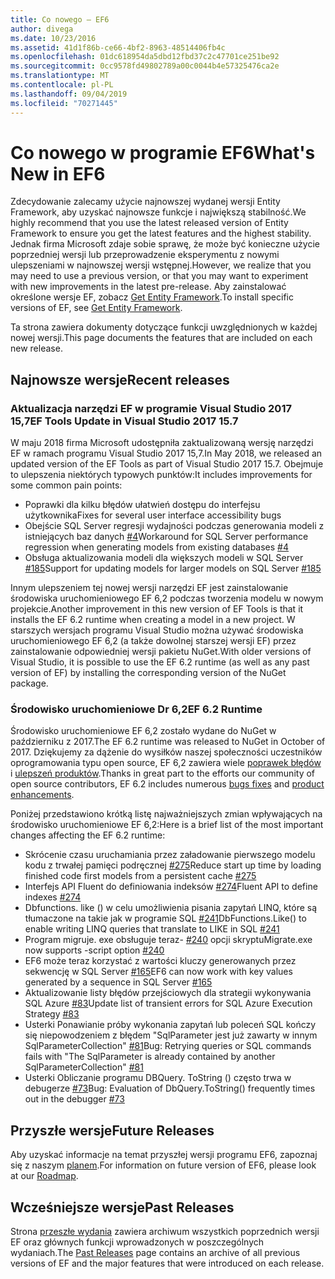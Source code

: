 ```yaml
---
title: Co nowego — EF6
author: divega
ms.date: 10/23/2016
ms.assetid: 41d1f86b-ce66-4bf2-8963-48514406fb4c
ms.openlocfilehash: 01dc618954da5dbd12fbd37c2c47701ce251be92
ms.sourcegitcommit: 0cc9578fd49802789a00c0044b4e57325476ca2e
ms.translationtype: MT
ms.contentlocale: pl-PL
ms.lasthandoff: 09/04/2019
ms.locfileid: "70271445"
---
```

# <a name="whats-new-in-ef6"></a><span data-ttu-id="7de8d-102">Co nowego w programie EF6</span><span class="sxs-lookup"><span data-stu-id="7de8d-102">What's New in EF6</span></span>

<span data-ttu-id="7de8d-103">Zdecydowanie zalecamy użycie najnowszej wydanej wersji Entity Framework, aby uzyskać najnowsze funkcje i największą stabilność.</span><span class="sxs-lookup"><span data-stu-id="7de8d-103">We highly recommend that you use the latest released version of Entity Framework to ensure you get the latest features and the highest stability.</span></span>
<span data-ttu-id="7de8d-104">Jednak firma Microsoft zdaje sobie sprawę, że może być konieczne użycie poprzedniej wersji lub przeprowadzenie eksperymentu z nowymi ulepszeniami w najnowszej wersji wstępnej.</span><span class="sxs-lookup"><span data-stu-id="7de8d-104">However, we realize that you may need to use a previous version, or that you may want to experiment with new improvements in the latest pre-release.</span></span>
<span data-ttu-id="7de8d-105">Aby zainstalować określone wersje EF, zobacz [Get Entity Framework](~/ef6/fundamentals/install.md).</span><span class="sxs-lookup"><span data-stu-id="7de8d-105">To install specific versions of EF, see [Get Entity Framework](~/ef6/fundamentals/install.md).</span></span>

<span data-ttu-id="7de8d-106">Ta strona zawiera dokumenty dotyczące funkcji uwzględnionych w każdej nowej wersji.</span><span class="sxs-lookup"><span data-stu-id="7de8d-106">This page documents the features that are included on each new release.</span></span>

## <a name="recent-releases"></a><span data-ttu-id="7de8d-107">Najnowsze wersje</span><span class="sxs-lookup"><span data-stu-id="7de8d-107">Recent releases</span></span>

### <a name="ef-tools-update-in-visual-studio-2017-157"></a><span data-ttu-id="7de8d-108">Aktualizacja narzędzi EF w programie Visual Studio 2017 15,7</span><span class="sxs-lookup"><span data-stu-id="7de8d-108">EF Tools Update in Visual Studio 2017 15.7</span></span>

<span data-ttu-id="7de8d-109">W maju 2018 firma Microsoft udostępniła zaktualizowaną wersję narzędzi EF w ramach programu Visual Studio 2017 15,7.</span><span class="sxs-lookup"><span data-stu-id="7de8d-109">In May 2018, we released an updated version of the EF Tools as part of Visual Studio 2017 15.7.</span></span>
<span data-ttu-id="7de8d-110">Obejmuje to ulepszenia niektórych typowych punktów:</span><span class="sxs-lookup"><span data-stu-id="7de8d-110">It includes improvements for some common pain points:</span></span>

- <span data-ttu-id="7de8d-111">Poprawki dla kilku błędów ułatwień dostępu do interfejsu użytkownika</span><span class="sxs-lookup"><span data-stu-id="7de8d-111">Fixes for several user interface accessibility bugs</span></span>
- <span data-ttu-id="7de8d-112">Obejście SQL Server regresji wydajności podczas generowania modeli z istniejących baz danych [#4](https://github.com/aspnet/entityframework6/issues/4)</span><span class="sxs-lookup"><span data-stu-id="7de8d-112">Workaround for SQL Server performance regression when generating models from existing databases [#4](https://github.com/aspnet/entityframework6/issues/4)</span></span>
- <span data-ttu-id="7de8d-113">Obsługa aktualizowania modeli dla większych modeli w SQL Server [#185](https://github.com/aspnet/EntityFramework6/issues/185)</span><span class="sxs-lookup"><span data-stu-id="7de8d-113">Support for updating models for larger models on SQL Server [#185](https://github.com/aspnet/EntityFramework6/issues/185)</span></span>

<span data-ttu-id="7de8d-114">Innym ulepszeniem tej nowej wersji narzędzi EF jest zainstalowanie środowiska uruchomieniowego EF 6,2 podczas tworzenia modelu w nowym projekcie.</span><span class="sxs-lookup"><span data-stu-id="7de8d-114">Another improvement in this new version of EF Tools is that it installs the EF 6.2 runtime when creating a model in a new project.</span></span> <span data-ttu-id="7de8d-115">W starszych wersjach programu Visual Studio można używać środowiska uruchomieniowego EF 6,2 (a także dowolnej starszej wersji EF) przez zainstalowanie odpowiedniej wersji pakietu NuGet.</span><span class="sxs-lookup"><span data-stu-id="7de8d-115">With older versions of Visual Studio, it is possible to use the EF 6.2 runtime (as well as any past version of EF) by installing the corresponding version of the NuGet package.</span></span>

### <a name="ef-62-runtime"></a><span data-ttu-id="7de8d-116">Środowisko uruchomieniowe Dr 6,2</span><span class="sxs-lookup"><span data-stu-id="7de8d-116">EF 6.2 Runtime</span></span>

<span data-ttu-id="7de8d-117">Środowisko uruchomieniowe EF 6,2 zostało wydane do NuGet w październiku z 2017.</span><span class="sxs-lookup"><span data-stu-id="7de8d-117">The EF 6.2 runtime was released to NuGet in October of 2017.</span></span>
<span data-ttu-id="7de8d-118">Dziękujemy za dążenie do wysiłków naszej społeczności uczestników oprogramowania typu open source, EF 6,2 zawiera wiele [poprawek błędów](https://github.com/aspnet/entityframework6/issues?utf8=%E2%9C%93&q=is%3Aissue%20milestone%3A6.2.0%20is%3Aclosed%20label%3Aclosed-fixed%20-label%3Aarea-tools%20label%3Atype-bug) i [ulepszeń produktów](https://github.com/aspnet/entityframework6/issues?utf8=%E2%9C%93&q=is%3Aissue%20milestone%3A6.2.0%20is%3Aclosed%20label%3Aclosed-fixed%20-label%3Aarea-tools%20label%3Atype-enhancement%20).</span><span class="sxs-lookup"><span data-stu-id="7de8d-118">Thanks in great part to the efforts our community of open source contributors, EF 6.2 includes numerous [bugs fixes](https://github.com/aspnet/entityframework6/issues?utf8=%E2%9C%93&q=is%3Aissue%20milestone%3A6.2.0%20is%3Aclosed%20label%3Aclosed-fixed%20-label%3Aarea-tools%20label%3Atype-bug) and [product enhancements](https://github.com/aspnet/entityframework6/issues?utf8=%E2%9C%93&q=is%3Aissue%20milestone%3A6.2.0%20is%3Aclosed%20label%3Aclosed-fixed%20-label%3Aarea-tools%20label%3Atype-enhancement%20).</span></span>

<span data-ttu-id="7de8d-119">Poniżej przedstawiono krótką listę najważniejszych zmian wpływających na środowisko uruchomieniowe EF 6,2:</span><span class="sxs-lookup"><span data-stu-id="7de8d-119">Here is a brief list of the most important changes affecting the EF 6.2 runtime:</span></span>

- <span data-ttu-id="7de8d-120">Skrócenie czasu uruchamiania przez załadowanie pierwszego modelu kodu z trwałej pamięci podręcznej [#275](https://github.com/aspnet/EntityFramework6/issues/275)</span><span class="sxs-lookup"><span data-stu-id="7de8d-120">Reduce start up time by loading finished code first models from a persistent cache [#275](https://github.com/aspnet/EntityFramework6/issues/275)</span></span>
- <span data-ttu-id="7de8d-121">Interfejs API Fluent do definiowania indeksów [#274](https://github.com/aspnet/EntityFramework6/issues/274)</span><span class="sxs-lookup"><span data-stu-id="7de8d-121">Fluent API to define indexes [#274](https://github.com/aspnet/EntityFramework6/issues/274)</span></span>
- <span data-ttu-id="7de8d-122">Dbfunctions. like () w celu umożliwienia pisania zapytań LINQ, które są tłumaczone na takie jak w programie SQL [#241](https://github.com/aspnet/EntityFramework6/issues/241)</span><span class="sxs-lookup"><span data-stu-id="7de8d-122">DbFunctions.Like() to enable writing LINQ queries that translate to LIKE in SQL [#241](https://github.com/aspnet/EntityFramework6/issues/241)</span></span>
- <span data-ttu-id="7de8d-123">Program migruje. exe obsługuje teraz- [#240](https://github.com/aspnet/EntityFramework6/issues/240) opcji skryptu</span><span class="sxs-lookup"><span data-stu-id="7de8d-123">Migrate.exe now supports -script option [#240](https://github.com/aspnet/EntityFramework6/issues/240)</span></span>
- <span data-ttu-id="7de8d-124">EF6 może teraz korzystać z wartości kluczy generowanych przez sekwencję w SQL Server [#165](https://github.com/aspnet/EntityFramework6/issues/165)</span><span class="sxs-lookup"><span data-stu-id="7de8d-124">EF6 can now work with key values generated by a sequence in SQL Server [#165](https://github.com/aspnet/EntityFramework6/issues/165)</span></span>
- <span data-ttu-id="7de8d-125">Aktualizowanie listy błędów przejściowych dla strategii wykonywania SQL Azure [#83](https://github.com/aspnet/EntityFramework6/issues/83)</span><span class="sxs-lookup"><span data-stu-id="7de8d-125">Update list of transient errors for SQL Azure Execution Strategy [#83](https://github.com/aspnet/EntityFramework6/issues/83)</span></span>
- <span data-ttu-id="7de8d-126">Usterki Ponawianie próby wykonania zapytań lub poleceń SQL kończy się niepowodzeniem z błędem "SqlParameter jest już zawarty w innym SqlParameterCollection" [#81](https://github.com/aspnet/EntityFramework6/issues/81)</span><span class="sxs-lookup"><span data-stu-id="7de8d-126">Bug: Retrying queries or SQL commands fails with "The SqlParameter is already contained by another SqlParameterCollection" [#81](https://github.com/aspnet/EntityFramework6/issues/81)</span></span>
- <span data-ttu-id="7de8d-127">Usterki Obliczanie programu DBQuery. ToString () często trwa w debugerze [#73](https://github.com/aspnet/EntityFramework6/issues/73)</span><span class="sxs-lookup"><span data-stu-id="7de8d-127">Bug: Evaluation of DbQuery.ToString() frequently times out in the debugger [#73](https://github.com/aspnet/EntityFramework6/issues/73)</span></span>

## <a name="future-releases"></a><span data-ttu-id="7de8d-128">Przyszłe wersje</span><span class="sxs-lookup"><span data-stu-id="7de8d-128">Future Releases</span></span>

<span data-ttu-id="7de8d-129">Aby uzyskać informacje na temat przyszłej wersji programu EF6, zapoznaj się z naszym [planem](roadmap.md).</span><span class="sxs-lookup"><span data-stu-id="7de8d-129">For information on future version of EF6, please look at our [Roadmap](roadmap.md).</span></span>

## <a name="past-releases"></a><span data-ttu-id="7de8d-130">Wcześniejsze wersje</span><span class="sxs-lookup"><span data-stu-id="7de8d-130">Past Releases</span></span>

<span data-ttu-id="7de8d-131">Strona [przeszłe wydania](past-releases.md) zawiera archiwum wszystkich poprzednich wersji EF oraz głównych funkcji wprowadzonych w poszczególnych wydaniach.</span><span class="sxs-lookup"><span data-stu-id="7de8d-131">The [Past Releases](past-releases.md) page contains an archive of all previous versions of EF and the major features that were introduced on each release.</span></span>
